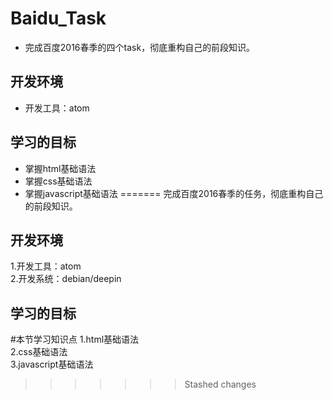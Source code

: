# Baidu_Task
- 完成百度2016春季的四个task，彻底重构自己的前段知识。
## 开发环境
- 开发工具：atom
## 学习的目标
- 掌握html基础语法
- 掌握css基础语法
- 掌握javascript基础语法
=======
完成百度2016春季的任务，彻底重构自己的前段知识。
## 开发环境
1.开发工具：atom<br/>
2.开发系统：debian/deepin
## 学习的目标
#本节学习知识点
1.html基础语法<br/>
2.css基础语法 <br/>
3.javascript基础语法 <br/>
>>>>>>> Stashed changes
